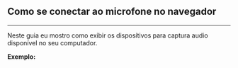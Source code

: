 ## Como se conectar ao microfone no navegador
----------
Neste guia eu mostro como exibir os disposítivos para captura audio disponível no seu computador.

**Exemplo:**
